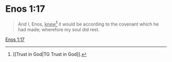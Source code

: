 # Enos 1:17

> And I, Enos, <u>knew</u>[^a] it would be according to the covenant which he had made; wherefore my soul did rest.

[Enos 1:17](https://www.churchofjesuschrist.org/study/scriptures/bofm/enos/1?lang=eng&id=p17#p17)


[^a]: [[Trust in God|TG Trust in God]].  
